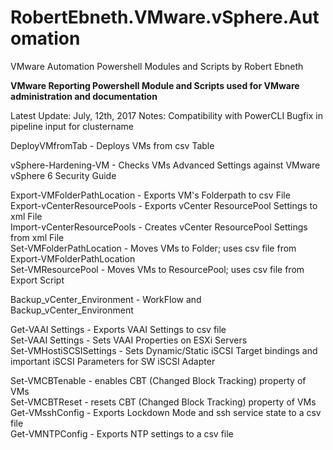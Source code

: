 # RobertEbneth.VMware.vSphere.Automation
VMware Automation Powershell Modules and Scripts by Robert Ebneth

**VMware Reporting Powershell Module and Scripts
used for VMware administration and documentation**

Latest Update: July, 12th, 2017
Notes: Compatibility with PowerCLI
       Bugfix in pipeline input for clustername

DeployVMfromTab					- Deploys VMs from csv Table  

vSphere-Hardening-VM			- Checks VMs Advanced Settings against VMware vSphere 6 Security Guide

Export-VMFolderPathLocation		- Exports VM's Folderpath to csv File  
Export-vCenterResourcePools		- Exports vCenter ResourcePool Settings to xml File  
Import-vCenterResourcePools		- Creates vCenter ResourcePool Settings from xml File  
Set-VMFolderPathLocation		- Moves VMs to Folder; uses csv file from Export-VMFolderPathLocation  
Set-VMResourcePool				- Moves VMs to ResourcePool; uses csv file from Export Script  

Backup_vCenter_Environment		- WorkFlow and Backup_vCenter_Environment  

Get-VAAI Settings				- Exports VAAI Settings to csv file  
Set-VAAI Settings				- Sets VAAI Properties on ESXi Servers  
Set-VMHostiSCSISettings			- Sets Dynamic/Static iSCSI Target bindings and important iSCSI Parameters for SW iSCSI Adapter  

Set-VMCBTenable					- enables CBT (Changed Block Tracking) property of VMs  
Set-VMCBTReset					- resets CBT (Changed Block Tracking) property of VMs  
Get-VMsshConfig					- Exports Lockdown Mode and ssh service state to a csv file  
Get-VMNTPConfig					- Exports NTP settings to a csv file  